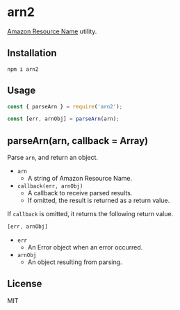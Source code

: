 # arn2

[Amazon Resource Name](https://docs.aws.amazon.com/general/latest/gr/aws-arns-and-namespaces.html) utility.

## Installation

```
npm i arn2
```

## Usage

``` javascript
const { parseArn } = require('arn2');

const [err, arnObj] = parseArn(arn);
```

## parseArn(arn, callback = Array)

Parse `arn`, and return an object.

- `arn`
    - A string of Amazon Resource Name.
- `callback(err, arnObj)`
    - A callback to receive parsed results.
    - If omitted, the result is returned as a return value.

If `callback` is omitted, it returns the following return value.

``` javascript
[err, arnObj]
```

- `err`
    - An Error object when an error occurred.
- `arnObj`
    - An object resulting from parsing.

## License

MIT
